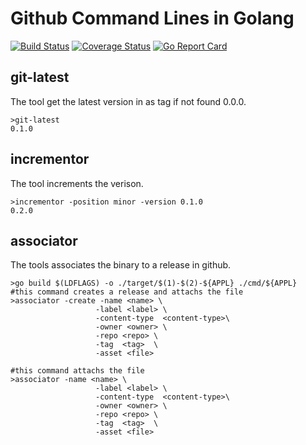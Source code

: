 # Github Command Lines in Golang

[![Build Status](https://travis-ci.org/sjeandeaux/toolators.svg)](https://travis-ci.org/sjeandeaux/toolators) [![Coverage Status](https://coveralls.io/repos/github/sjeandeaux/toolators/badge.svg?branch=develop)](https://coveralls.io/github/sjeandeaux/toolators?branch=develop) [![Go Report Card](https://goreportcard.com/badge/github.com/sjeandeaux/toolators)](https://goreportcard.com/report/github.com/sjeandeaux/toolators)

## git-latest

The tool get the latest version in as tag if not found 0.0.0.

```
>git-latest
0.1.0
```

## incrementor

The tool increments the verison.

```
>incrementor -position minor -version 0.1.0
0.2.0
```

## associator

The tools associates the binary to a release in github.

```
>go build $(LDFLAGS) -o ./target/$(1)-$(2)-${APPL} ./cmd/${APPL}
#this command creates a release and attachs the file
>associator -create -name <name> \
                   -label <label> \
                   -content-type  <content-type>\
                   -owner <owner> \
                   -repo <repo> \
                   -tag  <tag>  \
                   -asset <file>

#this command attachs the file
>associator -name <name> \
                   -label <label> \
                   -content-type  <content-type>\
                   -owner <owner> \
                   -repo <repo> \
                   -tag  <tag>  \
                   -asset <file>
```
